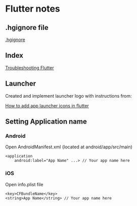 # Flutter notes

## .hgignore file

[.hgignore](hgignore)

## Index

[Troubleshooting Flutter](troubleshooting.md)

## Launcher

Created and implement launcher logo with instructions from:

[How to add app launcher icons in flutter](https://medium.com/@psyanite/how-to-add-app-launcher-icons-in-flutter-bd92b0e0873a)

## Setting Application name

### Android
Open AndroidManifest.xml (located at android/app/src/main)

```
<application
    android:label="App Name" ...> // Your app name here
```

### iOS
Open info.plist file

```
<key>CFBundleName</key>
<string>App Name</string> // Your app name here
```
